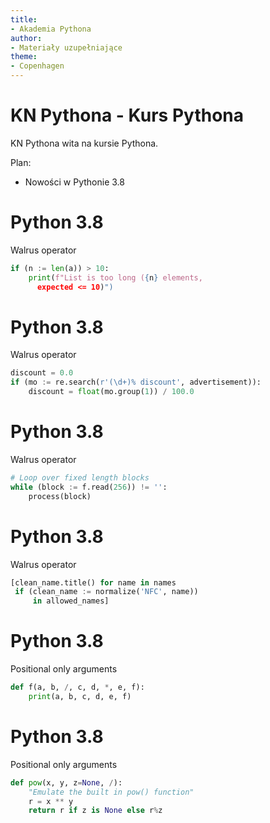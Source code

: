 ```yaml
---
title:
- Akademia Pythona
author:
- Materiały uzupełniające
theme:
- Copenhagen
---
```



# KN Pythona - Kurs Pythona

KN Pythona wita na kursie Pythona.

Plan:

+ Nowości w Pythonie 3.8


# Python 3.8

Walrus operator

```python
if (n := len(a)) > 10:
    print(f"List is too long ({n} elements, 
	  expected <= 10)")
```


# Python 3.8

Walrus operator

```python
discount = 0.0
if (mo := re.search(r'(\d+)% discount', advertisement)):
    discount = float(mo.group(1)) / 100.0
```


# Python 3.8

Walrus operator

```python
# Loop over fixed length blocks
while (block := f.read(256)) != '':
    process(block)
```


# Python 3.8

Walrus operator

```python
[clean_name.title() for name in names
 if (clean_name := normalize('NFC', name))
     in allowed_names]
```


# Python 3.8

Positional only arguments

```python
def f(a, b, /, c, d, *, e, f):
    print(a, b, c, d, e, f)
```

# Python 3.8

Positional only arguments

```python
def pow(x, y, z=None, /):
    "Emulate the built in pow() function"
    r = x ** y
    return r if z is None else r%z
```
